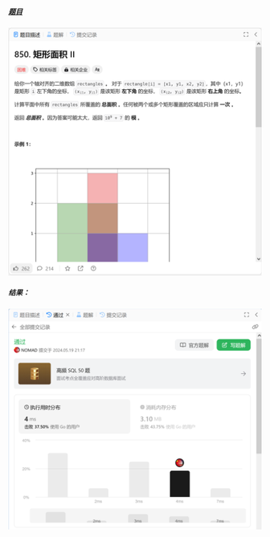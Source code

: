 ##### [题目](https://leetcode.cn/problems/rectangle-area-ii/description/)
![pic](img.png)
##### 结果：
![pic](result.png)